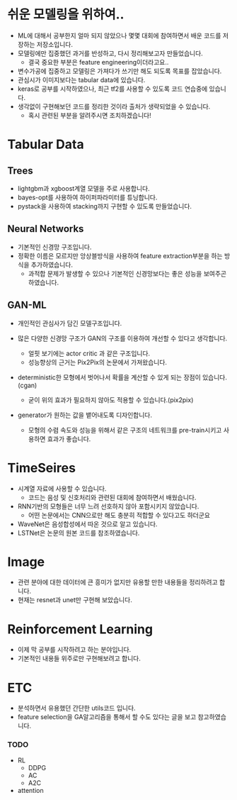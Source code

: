 # 쉬운 모델링을 위하여..

-   ML에 대해서 공부한지 얼마 되지 않았으나 몇몇 대회에 참여하면서 배운 코드를 저장하는 저장소입니다.
-   모델링에만 집중했던 과거를 반성하고, 다시 정리해보고자 만들었습니다.
    -   결국 중요한 부분은 feature engineering이더라고요..
-   변수가공에 집중하고 모델링은 가져다가 쓰기만 해도 되도록 목표를 잡았습니다.
-   관심시가 이미지보다는 tabular data에 있습니다.
-   keras로 공부를 시작하였으나, 최근 tf2를 사용할 수 있도록 코드 연습중에 있습니다.
-   생각없이 구현해보던 코드를 정리한 것이라 출처가 생략되었을 수 있습니다.
    -   혹시 관련된 부분을 알려주시면 조치하겠습니다!

# Tabular Data

## Trees

-   lightgbm과 xgboost계열 모델을 주로 사용합니다.
-   bayes-opt를 사용하여 하이퍼파라미터를 튜닝합니다.
-   pystack을 사용하여 stacking까지 구현할 수 있도록 만들었습니다.

## Neural Networks

-   기본적인 신경망 구조입니다.
-   정확한 이름은 모르지만 앙상블방식을 사용하여 feature extraction부분을 하는 방식을 추가하였습니다.
    -   과적합 문제가 발생할 수 있으나 기본적인 신경망보다는 좋은 성능을 보여주곤 하였습니다.

## GAN-ML

-   개인적인 관심사가 담긴 모델구조입니다.
-   많은 다양한 신경망 구조가 GAN의 구조를 이용하여 개선할 수 있다고 생각합니다.
    -   얼핏 보기에는 actor critic 과 같은 구조입니다.
    -   성능향상의 근거는 Pix2Pix의 논문에서 가져왔습니다.
-   deterministic한 모형에서 벗어나서 확률을 계산할 수 있게 되는 장점이 있습니다.(cgan)
    -   굳이 위의 효과가 필요하지 않아도 적용할 수 있습니다.(pix2pix)

-   generator가 원하는 값을 뱉어내도록 디자인합니다.
    -   모형의 수렴 속도와 성능을 위해서 같은 구조의 네트워크를 pre-train시키고 사용하면 효과가 좋습니다.

# TimeSeires

-   시계열 자료에 사용할 수 있습니다.
    -   코드는 음성 및 신호처리와 관련된 대회에 참여하면서 배웠습니다.
-   RNN기반의 모형들은 너무 느려 선호하지 않아 포함시키지 않았습니다.
    -   어떤 논문에서는 CNN으로만 해도 충분히 적합할 수 있다고도 하더군요
-   WaveNet은 음성합성에서 따온 것으로 알고 있습니다.
-   LSTNet은 논문의 원본 코드를 참조하였습니다.

# Image

-   관련 분야에 대한 데이터에 큰 흥미가 없지만 유용할 만한 내용들을 정리하려고 합니다.
-   현재는 resnet과 unet만 구현해 보았습니다.

# Reinforcement Learning

-   이제 막 공부를 시작하려고 하는 분야입니다.
-   기본적인 내용들 위주로만 구현해보려고 합니다.

# ETC

-   분석하면서 유용했던 간단한 utils코드 입니다.
-   feature selection을 GA알고리즘을 통해서 할 수도 있다는 글을 보고 참고하였습니다.

### TODO

-   RL
    -   DDPG
    -   AC
    -   A2C
-   attention